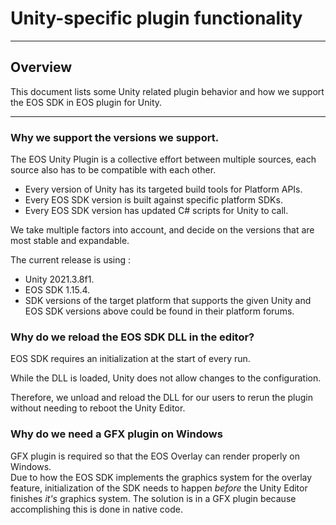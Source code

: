# Unity-specific plugin functionality

----------------------------------------------------------------------------------------

## Overview

This document lists some Unity related plugin behavior and how we support the EOS SDK in EOS plugin for Unity.

----------------------------------------------------------------------------------------

### Why we support the versions we support.

The EOS Unity Plugin is a collective effort between multiple sources, each source also has to be compatible with each other.  

* Every version of Unity has its targeted build tools for Platform APIs.  
* Every EOS SDK version is built against specific platform SDKs.
* Every EOS SDK version has updated C# scripts for Unity to call.  

We take multiple factors into account, and decide on the versions that are most stable and expandable.  

The current release is using :  
* Unity 2021.3.8f1.  
* EOS SDK 1.15.4.   
* SDK versions of the target platform that supports the given Unity and EOS SDK versions above could be found in their platform forums.

### Why do we reload the EOS SDK DLL in the editor?

EOS SDK requires an initialization at the start of every run. 

While the DLL is loaded, Unity does not allow changes to the configuration.  

Therefore, we unload and reload the DLL for our users to rerun the plugin without needing to reboot the Unity Editor. 

### Why do we need a GFX plugin on Windows

GFX plugin is required so that the EOS Overlay can render properly on Windows.   
Due to how the EOS SDK implements the graphics system for the overlay feature, initialization of the SDK needs to happen _before_ the Unity Editor finishes _it's_ graphics system. The solution is in a GFX plugin because accomplishing this is done in native code.


